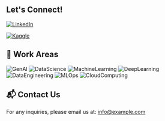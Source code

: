 ## Let's Connect!

[![LinkedIn](https://img.shields.io/badge/LinkedIn-blue?style=for-the-badge&logo=linkedin)]((https://www.linkedin.com/in/arzu-akku%C5%9F-bb888b16a/))

[![Kaggle](https://img.shields.io/badge/Kaggle-blue?style=for-the-badge&logo=kaggle)]([https://kaggle.com](https://www.kaggle.com/iarzuakkus))

## 🤖 Work Areas
![GenAI](https://img.shields.io/badge/GenAI-blue?style=for-the-badge)
![DataScience](https://img.shields.io/badge/DataScience-yellow?style=for-the-badge)
![MachineLearning](https://img.shields.io/badge/MachineLearning-orange?style=for-the-badge)
![DeepLearning](https://img.shields.io/badge/DeepLearning-red?style=for-the-badge)
![DataEngineering](https://img.shields.io/badge/DataEngineering-green?style=for-the-badge)
![MLOps](https://img.shields.io/badge/MLOps-purple?style=for-the-badge)
![CloudComputing](https://img.shields.io/badge/CloudComputing-pink?style=for-the-badge)

## 📬 Contact Us
For any inquiries, please email us at: [info@example.com](mailto:info@example.com)
